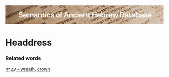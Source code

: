 <html><body><img id="banner" src="../../images/banners/banner.png" alt="banner" /></body></html>

# **Headdress**


### Related words
[עֲטָרָה – wreath, crown](../words/3atarah.md)<br>